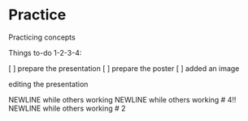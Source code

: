 # Practice
Practicing concepts


Things to-do 1-2-3-4: 

[ ] prepare the presentation
[ ] prepare the poster
[ ] added an image

editing the presentation


NEWLINE while others working 
NEWLINE while others working # 4!!
NEWLINE while others working # 2
